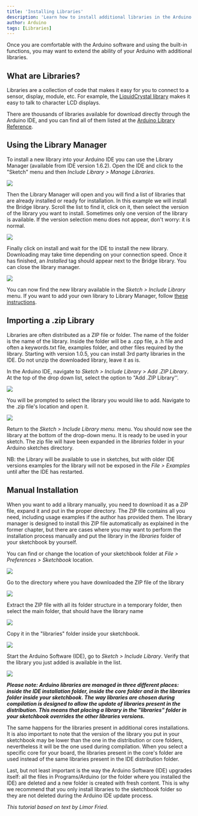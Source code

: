 ```yaml
---
title: 'Installing Libraries'
description: 'Learn how to install additional libraries in the Arduino IDE 1.'
author: Arduino
tags: [Libraries]
---
```


Once you are comfortable with the Arduino software and using the built-in functions, you may want to extend the ability of your Arduino with additional libraries.

## What are Libraries?

Libraries are a collection of code that makes it easy for you to connect to a sensor, display, module, etc. For example, the [LiquidCrystal library](https://www.arduino.cc/reference/en/libraries/liquidcrystal/) makes it easy to talk to character LCD displays.

There are thousands of libraries available for download directly through the Arduino IDE, and you can find all of them listed at the [Arduino Library Reference](https://www.arduino.cc/reference/en/libraries/).


## Using the Library Manager

To install a new library into your Arduino IDE you can use the Library Manager (available from IDE version 1.6.2).
Open the IDE and click to the "Sketch" menu and then *Include Library > Manage Libraries*.

![](assets/LibraryManager_1.png)

Then the Library Manager will open and you will find a list of libraries that are already installed or ready for installation. In this example we will install the Bridge library. Scroll the list to find it, click on it, then select the version of the library you want to install. Sometimes only one version of the library is available. If the version selection menu does not appear, don't worry: it is normal.

![](assets/LibraryManager_2.png)

Finally click on install and wait for the IDE to install the new library. Downloading may take time depending on your connection speed.
Once it has finished, an *Installed* tag should appear next to the Bridge library. You can close the library manager.

![](assets/LibraryManager_3.png)

You can now find the new library available in the *Sketch > Include Library* menu.
If you want to add your own library to Library Manager, follow [these instructions](https://github.com/arduino/library-registry#adding-a-library-to-library-manager).

## Importing a .zip Library

Libraries are often distributed as a ZIP file or folder. The name of the folder is the name of the library. Inside the folder will be a .cpp file, a .h file and often a keywords.txt file, examples folder, and other files required by the library. Starting with version 1.0.5, you can install 3rd party libraries in the IDE. Do not unzip the downloaded library, leave it as is.

In the Arduino IDE, navigate to *Sketch > Include Library > Add .ZIP Library*. At the top of the drop down list, select the option to "Add .ZIP Library''.

![](assets/ImportLibraryFromZIPFile.png)

You will be prompted to select the library you would like to add. Navigate to the .zip file's location and open it.

![](assets/SelectLibraryZip.png)

Return to the *Sketch > Include Library menu.* menu. You should now see the library at the bottom of the drop-down menu. It is ready to be used in your sketch.
The zip file will have been expanded in the *libraries* folder in your Arduino sketches directory.

NB: the Library will be available to use in sketches, but with older IDE versions examples for the library will not be exposed in the *File > Examples* until after the IDE has restarted.

## Manual Installation

When you want to add a library manually, you need to download it as a ZIP file, expand it and put in the proper directory. The ZIP file contains all you need, including usage examples if the author has provided them. The library manager is designed to install this ZIP file automatically as explained in the former chapter, but there are cases where you may want to perform the installation process manually and put the library in the *libraries* folder of your sketchbook by yourself.

You can find or change the location of your sketchbook folder at *File > Preferences > Sketchbook* location.

![](assets/Sketchbook_Prefs.jpg)

Go to the directory where you have downloaded the ZIP file of the library

![](assets/Lib*ZIP*1.jpg)

Extract the ZIP file with all its folder structure in a temporary folder, then select the main folder, that should have the library name

![](assets/Lib*ZIP*2.jpg)

Copy it in the "libraries" folder inside your sketchbook.

![](assets/Lib*ZIP*3.jpg)

Start the Arduino Software (IDE), go to *Sketch > Include Library*. Verify that the library you just added is available in the list.

![](assets/Lib*ZIP*4.jpg)

***Please note: Arduino libraries are managed in three different places: inside the IDE installation folder, inside the core folder and in the libraries folder inside your sketchbook. The way libraries are chosen during compilation is designed to allow the update of libraries present in the distribution. This means that placing a library in the "libraries" folder in your sketchbook overrides the other libraries versions.***

The same happens for the libraries present in additional cores installations. It is also important to note that the version of the library you put in your sketchbook may be lower than the one in the distribution or core folders, nevertheless it will be the one used during compilation. When you select a specific core for your board, the libraries present in the core's folder are used instead of the same libraries present in the IDE distribution folder.

Last, but not least important is the way the Arduino Software (IDE) upgrades itself: all the files in Programs/Arduino (or the folder where you installed the IDE) are deleted and a new folder is created with fresh content.
This is why we recommend that you only install libraries to the sketchbook folder so they are not deleted during the Arduino IDE update process.

*This tutorial based on text by Limor Fried.*